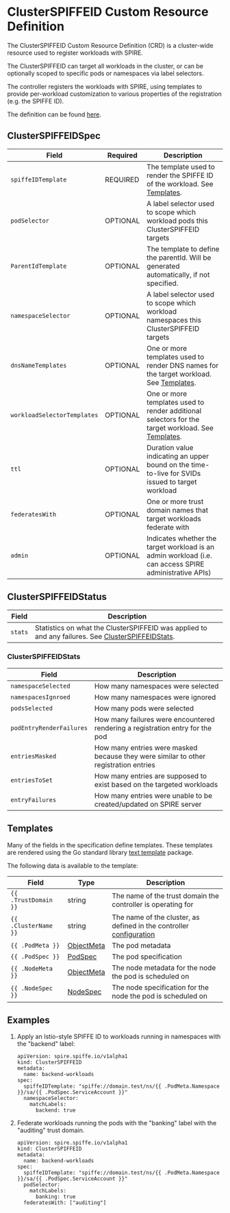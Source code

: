 # ClusterSPIFFEID Custom Resource Definition

The ClusterSPIFFEID Custom Resource Definition (CRD) is a cluster-wide resource
used to register workloads with SPIRE.

The ClusterSPIFFEID can target all workloads in the cluster, or can be
optionally scoped to specific pods or namespaces via label selectors.

The controller registers the workloads with SPIRE, using templates to provide
per-workload customization to various properties of the registration (e.g. the
SPIFFE ID).

The definition can be found [here](../api/v1alpha1/clusterspiffeid_types.go).

## ClusterSPIFFEIDSpec

| Field                       | Required | Description                                                                                                     |
| --------------------------- | -------- | --------------------------------------------------------------------------------------------------------------- |
| `spiffeIDTemplate`          | REQUIRED | The template used to render the SPIFFE ID of the workload. See [Templates](#templates).                         |
| `podSelector`               | OPTIONAL | A label selector used to scope which workload pods this ClusterSPIFFEID targets                                 |
| `ParentIdTemplate`          | OPTIONAL | The template to define the parentId. Will be generated automatically, if not specified.                         |
| `namespaceSelector`         | OPTIONAL | A label selector used to scope which workload namespaces this ClusterSPIFFEID targets                           |
| `dnsNameTemplates`          | OPTIONAL | One or more templates used to render DNS names for the target workload. See [Templates](#templates).            |
| `workloadSelectorTemplates` | OPTIONAL | One or more templates used to render additional selectors for the target workload. See [Templates](#templates). |
| `ttl`                       | OPTIONAL | Duration value indicating an upper bound on the time-to-live for SVIDs issued to target workload                |
| `federatesWith`             | OPTIONAL | One or more trust domain names that target workloads federate with                                              |
| `admin`                     | OPTIONAL | Indicates whether the target workload is an admin workload (i.e. can access SPIRE administrative APIs)          |

## ClusterSPIFFEIDStatus

| Field   | Description                                                                                                                  |
| ------- | ---------------------------------------------------------------------------------------------------------------------------- |
| `stats` | Statistics on what the ClusterSPIFFEID was applied to and any failures. See [ClusterSPIFFEIDStats](#cluster-spiffeid-stats). |

### ClusterSPIFFEIDStats

| Field                    | Description                                                                          |
| ------------------------ | ------------------------------------------------------------------------------------ |
| `namespaceSelected`      | How many namespaces were selected                                                    |
| `namespacesIgnroed`      | How many namespaces were ignored                                                     |
| `podsSelected`           | How many pods were selected                                                          |
| `podEntryRenderFailures` | How many failures were encountered rendering a registration entry for the pod        |
| `entriesMasked`          | How many entries were masked because they were similar to other registration entries |
| `entriesToSet`           | How many entries are supposed to exist based on the targeted workloads               |
| `entryFailures`          | How many entries were unable to be created/updated on SPIRE server                   |

## Templates

Many of the fields in the specification define templates. These templates are
rendered using the Go standard library [text template](https://pkg.go.dev/text/template) package.

The following data is available to the template:

| Field                | Type                                                                             | Description                                                                                                 |
| -------------------- | -------------------------------------------------------------------------------- | ----------------------------------------------------------------------------------------------------------- |
| `{{ .TrustDomain }}` | string                                                                           | The name of the trust domain the controller is operating for                                                |
| `{{ .ClusterName }}` | string                                                                           | The name of the cluster, as defined in the controller [configuration](./spire-controller-manager-config.md) |
| `{{ .PodMeta }}`     | [ObjectMeta](https://pkg.go.dev/k8s.io/apimachinery/pkg/apis/meta/v1#ObjectMeta) | The pod metadata                                                                                            |
| `{{ .PodSpec }}`     | [PodSpec](https://pkg.go.dev/k8s.io/api/core/v1#PodSpec)                         | The pod specification                                                                                       |
| `{{ .NodeMeta }}`    | [ObjectMeta](https://pkg.go.dev/k8s.io/apimachinery/pkg/apis/meta/v1#ObjectMeta) | The node metadata for the node the pod is scheduled on                                                      |
| `{{ .NodeSpec }}`    | [NodeSpec](https://pkg.go.dev/k8s.io/api/core/v1#NodeSpec)                       | The node specification for the node the pod is scheduled on                                                 |

## Examples

1. Apply an Istio-style SPIFFE ID to workloads running in namespaces with the "backend" label:

   ```
   apiVersion: spire.spiffe.io/v1alpha1
   kind: ClusterSPIFFEID
   metadata:
     name: backend-workloads
   spec:
     spiffeIDTemplate: "spiffe://domain.test/ns/{{ .PodMeta.Namespace }}/sa/{{ .PodSpec.ServiceAccount }}"
     namespaceSelector:
       matchLabels:
         backend: true
   ```

1. Federate workloads running the pods with the "banking" label with the "auditing" trust domain.

   ```
   apiVersion: spire.spiffe.io/v1alpha1
   kind: ClusterSPIFFEID
   metadata:
     name: backend-workloads
   spec:
     spiffeIDTemplate: "spiffe://domain.test/ns/{{ .PodMeta.Namespace }}/sa/{{ .PodSpec.ServiceAccount }}"
     podSelector:
       matchLabels:
         banking: true
     federatesWith: ["auditing"]
   ```
